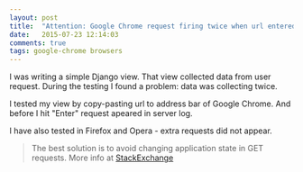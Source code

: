 ```yaml
---
layout: post
title:  "Attention: Google Chrome request firing twice when url entered manually"
date:   2015-07-23 12:14:03
comments: true
tags: google-chrome browsers
---
```

I was writing a simple Django view. That view collected data from user request. During the testing I found a problem: data was collecting twice.

I tested my view by copy-pasting url to address bar of Google Chrome. And before I hit "Enter" request apeared in server log.

I have also tested in Firefox and Opera - extra requests did not appear.

> The best solution is to avoid changing application state in GET requests. More info at [StackExchange](http://programmers.stackexchange.com/questions/188860/why-shouldnt-a-get-request-change-data-on-the-server) 